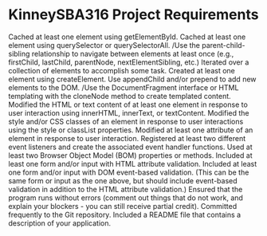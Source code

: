 # KinneySBA316 Project Requirements
Cached at least one element using getElementById.
Cached at least one element using querySelector or querySelectorAll.
/Use the parent-child-sibling relationship to navigate between elements at least once (e.g., firstChild, lastChild, parentNode, nextElementSibling, etc.)
Iterated over a collection of elements to accomplish some task.
Created at least one element using createElement.
Use appendChild and/or prepend to add new elements to the DOM.
/Use the DocumentFragment interface or HTML templating with the cloneNode method to create templated content.
Modified the HTML or text content of at least one element in response to user interaction using innerHTML, innerText, or textContent.
Modified the style and/or CSS classes of an element in response to user interactions using the style or classList properties.
Modified at least one attribute of an element in response to user interaction.
Registered at least two different event listeners and create the associated event handler functions.
Used at least two Browser Object Model (BOM) properties or methods.
Included at least one form and/or input with HTML attribute validation.
Included at least one form and/or input with DOM event-based validation. (This can be the same form or input as the one above, but should include event-based validation in addition to the HTML attribute validation.)
Ensured that the program runs without errors (comment out things that do not work, and explain your blockers - you can still receive partial credit).
Committed frequently to the Git repository.
Included a README file that contains a description of your application.
